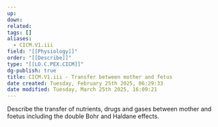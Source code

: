 ```yaml
---
up: 
down: 
related: 
tags: []
aliases:
  - CICM.V1.iii
field: "[[Physiology]]"
order: "[[Describe]]"
type: "[[LO.C.PEX.CICM]]"
dg-publish: true
title: CICM.V1.iii - Transfer between mother and fetus
date created: Tuesday, February 25th 2025, 06:29:33
date modified: Tuesday, March 25th 2025, 16:09:21
---
```


Describe the transfer of nutrients, drugs and gases between mother and foetus including the double Bohr and Haldane effects.

